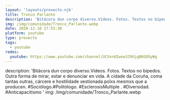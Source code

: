 ```yaml
---
layout: 'layouts/proxecto.njk'
title: Tronco Parlante
description: 'Bitácora dun corpo diverso.Vídeos. Fotos. Textos no bípedos. Outra forma de mirar, estar e denunciar en vida. A cidade da Coruña, coma tantas outras, cárcere e hostilidade xestionada polxs mesmxs que a producen. #Sociólogo.#Politólogo. #EsclerosisMultiple . #Diversidad. #Anticapacitismo '
img: /img/comunidade/Tronco_Parlante.webp
date: 2020-12-10 17:53:38
platform: youtube
type: proxecto
tags:
  - youtube
redes:
  youtube: https://www.youtube.com/channel/UCXvnUIwoe3J9GjgB6GOXyWg
---
```

description: 'Bitácora dun corpo diverso.Vídeos. Fotos. Textos no bípedos. Outra forma de mirar, estar e denunciar en vida. A cidade da Coruña, coma tantas outras, cárcere e hostilidade xestionada polxs mesmxs que a producen. #Sociólogo.#Politólogo. #EsclerosisMultiple . #Diversidad. #Anticapacitismo '
img: /img/comunidade/Tronco_Parlante.webp

